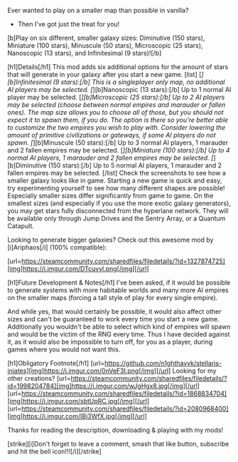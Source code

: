 Ever wanted to play on a smaller map than possible in vanilla?
- Then I've got just the treat for you!

[b]Play on six different, smaller galaxy sizes: Diminutive (150 stars), Miniature (100 stars), Minuscule (50 stars), Microscopic (25 stars), Nanoscopic (13 stars), and Infinitesimal (9 stars)![/b]

[h1]Details[/h1]
This mod adds six additional options for the amount of stars that will generate in your galaxy after you start a new game.
[list]
[*][b]Infinitesimal (9 stars):[/b] This is a singleplayer only map, no additional AI players may be selected.
[*][b]Nanoscopic (13 stars):[/b] Up to 1 normal AI player may be selected.
[*][b]Microscopic (25 stars):[/b] Up to 2 AI players may be selected (choose between normal empires and marauder or fallen ones). The map size allows you to choose all of those, but you should not expect it to spawn them, if you do. The option is there so you're better able to customize the two empires you wish to play with. Consider lowering the amount of primitive civilizations or gateways, if some AI players do not spawn.
[*][b]Minuscule (50 stars):[/b] Up to 3 normal AI players, 1 marauder and 2 fallen empires may be selected.
[*][b]Miniature (100 stars):[/b] Up to 4 normal AI players, 1 marauder and 2 fallen empires may be selected.
[*][b]Diminutive (150 stars):[/b] Up to 5 normal AI players, 1 marauder and 2 fallen empires may be selected.
[/list]
Check the screenshots to see how a smaller galaxy looks like in game.
Starting a new game is quick and easy, try experimenting yourself to see how many different shapes are possible! Especially smaller sizes differ significantly from game to game.
On the smallest sizes (and especially if you use the more exotic galaxy generators), you may get stars fully disconnected from the hyperlane network. They will be available only through Jump Drives and the Sentry Array, or a Quantum Catapult.

Looking to generate bigger galaxies?
Check out this awesome mod by [i]Ariphaos[/i] (100% compatible):

[url=https://steamcommunity.com/sharedfiles/filedetails/?id=1327874725][img]https://i.imgur.com/DTcuvvl.png[/img][/url]

[h1]Future Development & Notes[/h1]
I've been asked, if it would be possible to generate systems with more habitable worlds and many more AI empires on the smaller maps (forcing a tall style of play for every single empire).

And while yes, that would certainly be possible, it would also affect other sizes and can't be guaranteed to work every time you start a new game. 
Additionally you wouldn't be able to select which kind of empires will spawn and would be the victim of the RNG every time. 
Thus I have decided against it, as it would also be impossible to turn off, for you as a player, during games where you would not want this.

[h1]Obligatory Footnote[/h1]
[url=https://github.com/n1ghthavvk/stellaris-iniates][img]https://i.imgur.com/0nVeF3I.png[/img][/url]
Looking for my other creations?
[url=https://steamcommunity.com/sharedfiles/filedetails/?id=1998204784][img]https://i.imgur.com/wJgHgx8.jpg[/img][/url]
[url=https://steamcommunity.com/sharedfiles/filedetails/?id=1868834704][img]https://i.imgur.com/sbtUpRC.jpg[/img][/url]
[url=https://steamcommunity.com/sharedfiles/filedetails/?id=2080968400][img]https://i.imgur.com/IBj3WfX.jpg[/img][/url]

Thanks for reading the description, downloading & playing with my mods!

[strike][i]Don't forget to leave a comment, smash that like button, subscribe and hit the bell icon!!![/i][/strike]
